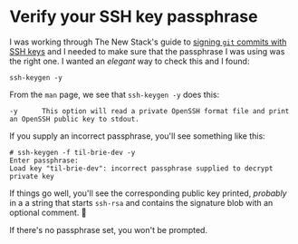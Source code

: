 # Verify your SSH key passphrase

I was working through The New Stack's guide to [signing `git` commits with SSH keys](https://thenewstack.io/how-to-sign-git-commits-with-an-ssh-key/) and I needed to make sure that the passphrase I was using was the right one. I wanted an _elegant_ way to check this and I found:

```
ssh-keygen -y
```

From the `man` page, we see that `ssh-keygen -y` does this:

```
-y      This option will read a private OpenSSH format file and print an OpenSSH public key to stdout.
```

If you supply an incorrect passphrase, you'll see something like this:

```
# ssh-keygen -f til-brie-dev -y
Enter passphrase:
Load key "til-brie-dev": incorrect passphrase supplied to decrypt private key
```

If things go well, you'll see the corresponding public key printed, _probably_ in a a string that starts `ssh-rsa` and contains the signature blob with an optional comment. 🎉 

If there's no passphrase set, you won't be prompted. 
